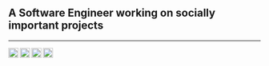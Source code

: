 ## A Software Engineer working on socially important projects

----

<a href="https://www.linkedin.com/in/ksenia-evteeva/">
  <img align="left" alt="Ksenia's LinkedIn" width="20px" src="https://simpleicons.now.sh/linkedin/495f7e" />
</a>
<a href="https://www.researchgate.net/profile/Ksenia-Evteeva">
  <img align="left" alt="Ksenia's ResearchGate" width="20px" src="https://simpleicons.now.sh/researchgate/495f7e" />
</a>
<a href="https://stackshare.io/evteevakb">
  <img align="left" alt="Ksenia's Telegram" width="20px" src="https://simpleicons.now.sh/stackshare/495f7e" />
</a>
<a href="https://t.me/evteeva_ks">
  <img align="left" alt="Ksenia's Telegram" width="20px" src="https://simpleicons.now.sh/telegram/495f7e" />
</a>


